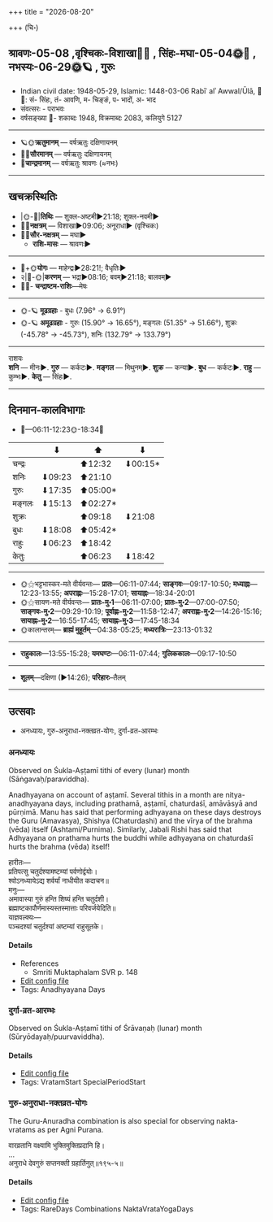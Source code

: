 +++
title = "2026-08-20"

+++
(चि॰)
## श्रावणः-05-08  ,वृश्चिकः-विशाखा🌛🌌  ,  सिंहः-मघा-05-04🌞🌌  ,  नभस्यः-06-29🌞🪐  , गुरुः
- Indian civil date: 1948-05-29, Islamic: 1448-03-06 Rabīʿ alʾ Awwal/Ūlā, 🌌🌞: सं- सिंहः, तं- आवणि, म- चिङ्ङं, प- भादों, अ- भाद
- संवत्सरः - पराभवः
- वर्षसङ्ख्या 🌛- शकाब्दः 1948, विक्रमाब्दः 2083, कलियुगे 5127
___________________
- 🪐🌞**ऋतुमानम्** — वर्षऋतुः दक्षिणायनम्
- 🌌🌞**सौरमानम्** — वर्षऋतुः दक्षिणायनम्
- 🌛**चान्द्रमानम्** — वर्षऋतुः श्रावणः (≈नभः)
___________________


## खचक्रस्थितिः
- |🌞-🌛|**तिथिः** — शुक्ल-अष्टमी►21:18; शुक्ल-नवमी►  
- 🌌🌛**नक्षत्रम्** — विशाखा►09:06; अनूराधा► (वृश्चिकः)  
- 🌌🌞**सौर-नक्षत्रम्** — मघा►  
  - **राशि-मासः** — श्रावणः► 
___________________
- 🌛+🌞**योगः** — माहेन्द्रः►28:21!; वैधृतिः►  
- २|🌛-🌞|**करणम्** — भद्रा►08:16; बवम्►21:18; बालवम्►  
- 🌌🌛- **चन्द्राष्टम-राशिः**—मेषः  
___________________
- 🌞-🪐 **मूढग्रहाः** - बुधः (7.96° → 6.91°)
- 🌞-🪐 **अमूढग्रहाः** - गुरुः (15.90° → 16.65°), मङ्गलः (51.35° → 51.66°), शुक्रः (-45.78° → -45.73°), शनिः (132.79° → 133.79°)
___________________
राशयः  
**शनि** — मीनः►. **गुरु** — कर्कटः►. **मङ्गल** — मिथुनम्►. **शुक्र** — कन्या►. **बुध** — कर्कटः►. **राहु** — कुम्भः►. **केतु** — सिंहः►. 
___________________


## दिनमान-कालविभागाः
- 🌅—06:11-12:23🌞-18:34🌇  

|      |⬇     |⬆     |⬇     |
|------|-----|-----|------|
|चन्द्रः|     |⬆12:32 |⬇00:15*|
|शनिः   |⬇09:23 |⬆21:10 |     |
|गुरुः  |⬇17:35 |⬆05:00*|     |
|मङ्गलः |⬇15:13 |⬆02:27*|     |
|शुक्रः |     |⬆09:18 |⬇21:08 |
|बुधः   |⬇18:08 |⬆05:42*|     |
|राहुः  |⬇06:23 |⬆18:42 |     |
|केतुः  |     |⬆06:23 |⬇18:42 |
___________________
- 🌞⚝भट्टभास्कर-मते वीर्यवन्तः— **प्रातः**—06:11-07:44; **साङ्गवः**—09:17-10:50; **मध्याह्नः**—12:23-13:55; **अपराह्णः**—15:28-17:01; **सायाह्नः**—18:34-20:01  
- 🌞⚝सायण-मते वीर्यवन्तः— **प्रातः-मु॰1**—06:11-07:00; **प्रातः-मु॰2**—07:00-07:50; **साङ्गवः-मु॰2**—09:29-10:19; **पूर्वाह्णः-मु॰2**—11:58-12:47; **अपराह्णः-मु॰2**—14:26-15:16; **सायाह्नः-मु॰2**—16:55-17:45; **सायाह्नः-मु॰3**—17:45-18:34  
- 🌞कालान्तरम्— **ब्राह्मं मुहूर्तम्**—04:38-05:25; **मध्यरात्रिः**—23:13-01:32  
___________________
- **राहुकालः**—13:55-15:28; **यमघण्टः**—06:11-07:44; **गुलिककालः**—09:17-10:50  
___________________
- **शूलम्**—दक्षिणा (►14:26); **परिहारः**–तैलम्  
___________________

## उत्सवाः
- अनध्यायः, गुरु-अनुराधा-नक्तव्रत-योगः, दुर्गा-व्रत-आरम्भः
### अनध्यायः

Observed on Śukla-Aṣṭamī tithi of every (lunar) month (Sāṅgavaḥ/paraviddha). 

Anadhyayana on account of aṣṭamī. Several tithis in a month are nitya-anadhyayana days, including prathamā, aṣṭamī, chaturdaśī, amāvāsyā and pūrṇimā. Manu has said that performing adhyayana on these days destroys the Guru (Amavasya), Shishya (Chaturdashi) and the vīrya of the brahma (vēda) itself (Ashtami/Purnima). Similarly, Jabali Rishi has said that Adhyayana on prathama hurts the buddhi while adhyayana on chaturdaśī hurts the brahma (vēda) itself!

हारीतः—  
प्रतिपत्सु चतुर्दश्यामष्टम्यां पर्वणोर्द्वयोः।  
श्वोऽनध्यायेऽद्य शर्वर्यां नाधीयीत कदाचन॥  
मनुः—  
अमावास्या गुरुं हन्ति शिष्यं हन्ति चतुर्दशी।  
ब्रह्माष्टकापौर्णमास्यस्तस्मात्ताः परिवर्जयेदिति॥  
याज्ञवल्क्यः—  
पञ्चदश्यां चतुर्दश्यां अष्टम्यां राहुसूतके।



#### Details
- References
  - Smriti Muktaphalam SVR p.  148
- [Edit config file](https://github.com/jyotisham/adyatithi/blob/master/time_focus/adhyayana/lunar_month/tithi/00/08/anadhyAyaH~8.toml)
- Tags: Anadhyayana Days


### दुर्गा-व्रत-आरम्भः

Observed on Śukla-Aṣṭamī tithi of Śrāvaṇaḥ (lunar) month (Sūryōdayaḥ/puurvaviddha). 



#### Details
- [Edit config file](https://github.com/jyotisham/adyatithi/blob/master/devatA/shakti/lunar_month/tithi/05/08/durgA-vrata-ArambhaH.toml)
- Tags: VratamStart SpecialPeriodStart


### गुरु-अनुराधा-नक्तव्रत-योगः



The Guru-Anuradha combination is also special for observing nakta-vratams as per Agni Purana.

वारव्रतानि वक्ष्यामि भुक्तिमुक्तिप्रदानि हि।  
...  
अनुराधे देवगुरुं सप्तनक्ती ग्रहार्तिनुत्॥१९५-५॥



#### Details
- [Edit config file](https://github.com/jyotisham/adyatithi/blob/master/time_focus/nakta-vrata-yoga/description_only/guru-anurAdhA-naktavrata-yOgaH.toml)
- Tags: RareDays Combinations NaktaVrataYogaDays


